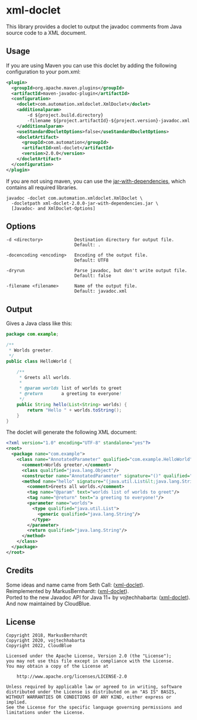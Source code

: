 xml-doclet
=================================

This library provides a doclet to output the javadoc comments from Java source code to a XML document.

Usage
-----

If you are using Maven you can use this doclet by adding the following configuration to your pom.xml:

```xml
<plugin>
  <groupId>org.apache.maven.plugins</groupId>
  <artifactId>maven-javadoc-plugin</artifactId>
  <configuration>
    <doclet>com.automation.xmldoclet.XmlDoclet</doclet>
    <additionalparam>
        -d ${project.build.directory}
        -filename ${project.artifactId}-${project.version}-javadoc.xml
    </additionalparam>
    <useStandardDocletOptions>false</useStandardDocletOptions>
    <docletArtifact>
      <groupId>com.automation</groupId>
      <artifactId>xml-doclet</artifactId>
      <version>2.0.0</version>
    </docletArtifact>
  </configuration>
</plugin>
```

If you are not using maven, you can use the [jar-with-dependencies](), which contains all required libraries.

```shell
javadoc -doclet com.automation.xmldoclet.XmlDoclet \
  -docletpath xml-doclet-2.0.0-jar-with-dependencies.jar \
  [Javadoc- and XmlDoclet-Options]
```

Options
-------

```
-d <directory>            Destination directory for output file.
                          Default: .

-docencoding <encoding>   Encoding of the output file.
                          Default: UTF8

-dryrun                   Parse javadoc, but don't write output file.
                          Default: false

-filename <filename>      Name of the output file.
                          Default: javadoc.xml
```

Output
------

Gives a Java class like this:

```java
package com.example;

/**
 * Worlds greeter.
 */
public class HelloWorld {

    /**
     * Greets all worlds.
     *
     * @param worlds list of worlds to greet
     * @return       a greeting to everyone!
     */
    public String hello(List<String> worlds) {
        return "Hello " + worlds.toString();
    }
}
```

The doclet will generate the following XML document:

```xml
<?xml version="1.0" encoding="UTF-8" standalone="yes"?>
<root>
  <package name="com.example">
    <class name="AnnotatedParameter" qualified="com.example.HelloWorld" scope="public" abstract="false" error="false" exception="false" externalizable="false" included="true" serializable="false">
      <comment>Worlds greeter.</comment>
      <class qualified="java.lang.Object"/>
      <constructor name="AnnotatedParameter" signature="()" qualified="com.example.HelloWorld" scope="public" final="false" included="true" native="false" synchronized="false" static="false" varArgs="false"/>
      <method name="hello" signature="(java.util.List&lt;java.lang.String&gt;)" qualified="com.example.HelloWorld.hello" scope="public" abstract="false" final="false" included="true" native="false" synchronized="false" static="false" varArgs="false">
        <comment>Greets all worlds.</comment>
        <tag name="@param" text="worlds list of worlds to greet"/>
        <tag name="@return" text="a greeting to everyone!"/>
        <parameter name="worlds">
          <type qualified="java.util.List">
            <generic qualified="java.lang.String"/>
          </type>
        </parameter>
        <return qualified="java.lang.String"/>
      </method>
    </class>
  </package>
</root>
```

Credits
-------

Some ideas and name came from Seth Call: ([xml-doclet](http://code.google.com/p/xml-doclet)).  
Reimplemented by MarkusBernhardt: ([xml-doclet](https://github.com/MarkusBernhardt/xml-doclet)).  
Ported to the new Javadoc API for Java 11+ by vojtechhabarta: ([xml-doclet](https://github.com/vojtechhabarta/xml-doclet/tree/rewrite-using-new-javadoc-api)).  
And now maintained by CloudBlue.

License
-------

```
Copyright 2018, MarkusBernhardt
Copyright 2020, vojtechhabarta
Copyright 2022, CloudBlue

Licensed under the Apache License, Version 2.0 (the "License");
you may not use this file except in compliance with the License.
You may obtain a copy of the License at

    http://www.apache.org/licenses/LICENSE-2.0

Unless required by applicable law or agreed to in writing, software
distributed under the License is distributed on an "AS IS" BASIS,
WITHOUT WARRANTIES OR CONDITIONS OF ANY KIND, either express or implied.
See the License for the specific language governing permissions and
limitations under the License.
```